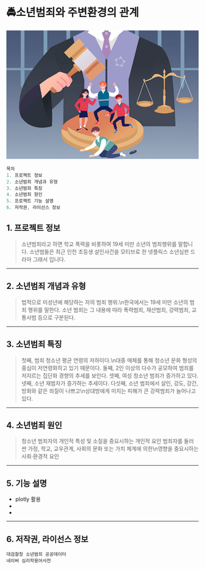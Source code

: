 # 🚔소년범죄와 주변환경의 관계
![Alt text](/data/img01.jpg)
``` C
목차
1. 프로젝트 정보
2. 소년범죄 개념과 유형
3. 소년범죄 특징
4. 소년범죄 원인
5. 프로젝트 기능 설명
6. 저작권, 라이선스 정보
``` 

## 1. 프로젝트 정보
> 소년범죄라고 하면 학교 폭력을 비롯하여 19세 미만 소년의 범죄행위를 말합니다.
> 소년범들은 
> 최근 인천 초등생 살인사건을 모티브로 한 넷플릭스 소년심판 드라마
> 그래서
> 입니다.

------------
## 2. 소년범죄 개념과 유형
> 법적으로 미성년에 해당하는 자의 범죄 행위.\n한국에서는 19세 미만 소년의 범죄 행위를 말한다.
> 소년 범죄는 그 내용에 따라 폭력범죄, 재산범죄, 강력범죄, 교통사범 등으로 구분된다.

------------
## 3. 소년범죄 특징
> 첫째, 범죄 청소년 평균 연령의 저하이다.\n대중 매체를 통해 청소년 문화 형성의 중심이 저연령화하고 있기 때문이다.
> 둘째, 2인 이상의 다수가 공모하여 범죄를 저지르는 집단화 경향의 추세를 보인다.
> 셋째, 여성 청소년 범죄가 증가하고 있다.
> 넷째, 소년 재범자가 증가하는 추세이다.
> 다섯째, 소년 범죄에서 살인, 강도, 강간, 방화와 같은 죄질이 나쁘고\n상대방에게 미치는 피해가 큰 강력범죄가 늘어나고 있다.

------------
## 4. 소년범죄 원인
> 청소년 범죄자의 개인적 특성 및 소질을 중요시하는 개인적 요인
> 범죄자를 둘러싼 가정, 학교, 교우관계, 사회의 문화 또는 가치 체계에 의한\n영향을 중요시하는 사회·환경적 요인

------------

## 5. 기능 설명
+ plotly 활용
+ 
+ 

------------
## 6. 저작권, 라이선스 정보
``` C
대검찰청 소년범죄 공공데이터
네이버 심리학용어사전
``` 

